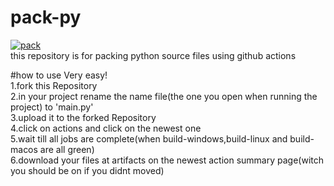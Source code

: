 # pack-py
[![pack](https://github.com/C-S-E-C/pack-py/actions/workflows/pack.yml/badge.svg)](https://github.com/C-S-E-C/pack-py/actions/workflows/pack.yml)
<br />
this repository is for packing python source files using github actions

#how to use
Very easy!<br />
1.fork this Repository<br />
2.in your project rename the name file(the one you open when running the project) to 'main.py'<br />
3.upload it to the forked Repository<br />
4.click on actions and click on the newest one<br />
5.wait till all jobs are complete(when build-windows,build-linux and build-macos are all green)<br />
6.download your files at artifacts on the newest action summary page(witch you should be on if you didnt moved)
